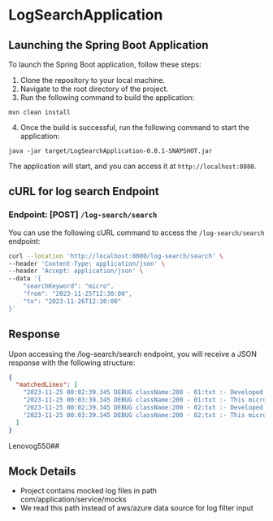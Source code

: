# LogSearchApplication

## Launching the Spring Boot Application

To launch the Spring Boot application, follow these steps:

1. Clone the repository to your local machine.
2. Navigate to the root directory of the project.
3. Run the following command to build the application:
```code
mvn clean install
```
4. Once the build is successful, run the following command to start the application:

``` code
java -jar target/LogSearchApplication-0.0.1-SNAPSHOT.jar
```

The application will start, and you can access it at `http://localhost:8080`.

## cURL for log search Endpoint

### Endpoint: [POST] `/log-search/search`

You can use the following cURL command to access the `/log-search/search` endpoint:

```bash
curl --location 'http://localhost:8080/log-search/search' \
--header 'Content-Type: application/json' \
--header 'Accept: application/json' \
--data '{
    "searchKeyword": "micro",
    "from": "2023-11-25T12:30:00",
    "to": "2023-11-26T12:30:00"
}'
```

## Response
Upon accessing the /log-search/search endpoint, you will receive a JSON response with the following structure:

```json 
{
  "matchedLines": [
    "2023-11-25 00:02:39.345 DEBUG className:200 - 01:txt :- Developed the sample microservice",
    "2023-11-25 00:03:39.345 DEBUG className:200 - 01:txt :- This microservice serves the log search capability",
    "2023-11-25 00:02:39.345 DEBUG className:200 - 02:txt :- Developed the sample microservice",
    "2023-11-25 00:03:39.345 DEBUG className:200 - 02:txt :- This microservice serves the log search capability"
  ]
}
```
Lenovog550##


## Mock Details
- Project contains mocked log files in path com/application/service/mocks
- We read this path instead of aws/azure data source for log filter input

